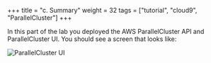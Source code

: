 +++
title = "c. Summary"
weight = 32
tags = ["tutorial", "cloud9", "ParallelCluster"]
+++

In this part of the lab you deployed the AWS ParallelCluster API and ParallelCluster UI. You should see a screen that looks like:

![ParallelCluster UI](/images/deploy-pcm/pcmanager-first-page.png)